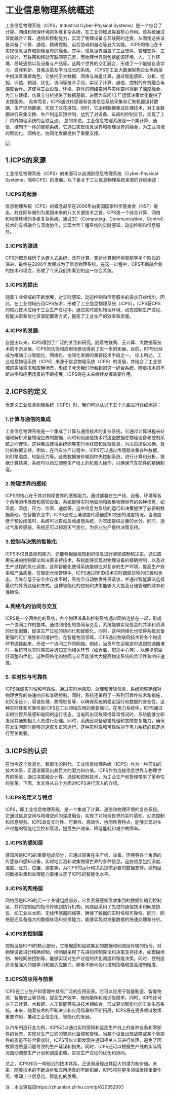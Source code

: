 
<!--
title: 工业信息物理系统概述
subtitle: 工业信息物理系统
author: 网络
keyword: 工业信息物理系统
published: 2024-04-27
topicImg: assets/0/md1.jpg
-->

# 工业信息物理系统概述
工业信息物理系统（ICPS，Industrial Cyber-Physical Systems）是一个综合了计算、网络和物理环境的多维复杂系统，在工业领域发挥着核心作用。该系统通过深度融合计算、通信和控制能力，实现了物理设备与互联网的连接，从而使这些设备具备了计算、通信、精确控制、远程协调和自治等五大功能。
ICPS的核心在于实现信息世界和物理世界的融合。其中，信息世界涵盖了工业软件、管理软件、工业设计、互联网和移动互联网等元素，而物理世界则包括能源环境、人、工作环境、局域通信以及设备与产品等。这两个世界的交汇融合，形成了一个能够自我学习、自我判断、自我决策及学习成长的系统。
ICPS在工业大数据架构企业纵向层中扮演着重要角色，它依托于大数据、网络与海量计算，通过智能感知、分析、挖掘、评估、预测、优化、协同等技术手段，实现了计算、通信、控制的有机融合与深度合作。这使得工业设备、环境、群体的网络空间与实体空间得到了深度融合，为工业建模、仿真与分析提供了数据基础，进而为车间/工厂运营决策优化提供了支撑服务。
具体而言，ICPS通过传感器和各类信息系统采集和汇聚机器运转数据、生产现场数据，实现了泛在感知。同时，它运用数据集成处理技术，对工业数据进行采集交换、生产制造反馈控制，达到了对设备、车间的控制交互，实现了工厂内外物理系统的互联互通。
总的来说，工业信息物理系统是一个集计算、通信、控制于一体的智能系统，它通过实现信息世界和物理世界的融合，为工业领域的智能化、网络化、协同化发展提供了重要支撑。

![](assets/0/md1.jpg)



## 1.ICPS的来源

工业信息物理系统（ICPS）的来源可以追溯到信息物理系统（Cyber-Physical Systems，简称CPS）的发展。以下是关于工业信息物理系统来源的详细阐述：

### 1.ICPS的起源
信息物理系统（CPS）的概念最早在2006年由美国国家科学基金会（NSF）提出，并在同年被列为美国未来的八大关键技术之首。CPS是一个综合计算、网络和物理环境的多维复杂系统，通过3C（Computing、Communication、Control）技术的有机融合与深度协作，实现大型工程系统的实时感知、动态控制和信息服务。
### 2.ICPS的演进
CPS的概念经历了从嵌入式系统、泛在计算、普适计算到环境智能等多个阶段的演进，最终在2006年发展成为了信息物理系统。在这一过程中，CPS不断融合新的技术和理念，形成了今天我们所看到的这一综合系统。
### 3.ICPS的提出
随着工业领域的不断发展，对实时感知、动态控制和信息服务的需求日益增加。因此，在工业领域应用CPS技术，形成了工业信息物理系统（ICPS）。ICPS将CPS的核心技术应用于工业生产过程中，通过实时感知物理环境、动态控制生产过程、智能决策和优化资源配置等方式，提高了工业生产的效率和质量。
### 4.ICPS的发展:
自提出以来，ICPS得到了广泛的关注和研究。随着物联网、云计算、大数据等技术的不断发展，ICPS的功能和应用场景也得到了进一步的拓展。目前，ICPS已经成为推动工业智能化、网络化、协同化发展的重要技术手段之一。
综上所述，工业信息物理系统（ICPS）来源于信息物理系统（CPS）的发展，并结合了工业领域的实际需求和应用场景，形成了今天我们所看到的这一综合系统。随着技术的不断进步和应用场景的不断拓展，ICPS将在未来继续发挥重要作用。


## 2.ICPS的定义

当定义工业信息物理系统（ICPS）时，我们可以从以下五个方面进行详细阐述：



### 1.计算与通信的集成

工业信息物理系统是一个集成了计算与通信技术的复杂系统。它通过计算进程来处理和解析来自物理世界的数据，同时利用通信技术将这些数据在物理设备和控制系统之间传输。这种集成使得系统能够实时地获取和处理信息，为决策提供准确、及时的数据支持。例如，在汽车生产过程中，ICPS可以通过传感器收集各种数据，如引擎温度、轮胎压力等。这些数据被传输到中央控制系统，进行计算和分析。根据计算结果，系统可以自动调整生产线上的机器人操作，以确保汽车部件的精确制造。



### 2.物理世界的感知

ICPS的核心在于其对物理世界的感知能力。通过部署在生产线、设备、环境等各个角落的传感器和感知设备，系统能够实时地监测和收集物理世界的各种信息，如温度、湿度、压力、位置、速度等。这些信息为系统的运行和决策提供了必要的数据基础。在智能农业中，ICPS通过土壤湿度传感器感知农田的湿度情况。当湿度低于预设阈值时，系统可以自动启动灌溉系统，为农田提供适量的水分。同时，通过气象传感器，系统还可以预测天气变化，为农业生产提供决策支持。



### 3.控制与决策的智能化

ICPS不仅具备感知能力，还能够根据感知到的信息进行智能控制和决策。通过应用先进的控制算法和决策支持技术，系统能够实现对物理设备的精确控制，以及对生产过程的优化调度。这种智能化使得系统能够应对复杂的生产环境，提高生产效率和产品质量。在智能仓储管理中，ICPS通过RFID技术实时跟踪货物的位置和状态。当库存低于安全库存水平时，系统会自动触发补货请求，并通过智能算法选择最优的补货路径和方式。这种智能化的控制和决策能够大大提高仓储管理的效率和准确性。


### 4.网络化的协同与交互

ICPS是一个网络化的系统，各个物理设备和控制系统通过网络连接在一起，形成一个协同工作的整体。通过网络化的协同与交互，系统能够实现信息的共享和资源的优化配置，促进生产过程的协同化和智能化。同时，这种网络化也使得系统具备更强的可扩展性和可维护性。在智能物流领域，ICPS通过物联网技术将各个物流环节连接起来，形成一个协同工作的网络。例如，当货车在运输途中遇到交通拥堵时，系统可以实时感知并通知其他相关环节（如仓库、配送中心等），以便提前做好调整和优化。这种网络化的协同与交互能够大大提高物流系统的灵活性和响应速度。




### 5. 实时性与可靠性

ICPS强调实时性和可靠性。通过实时地感知、处理和传输信息，系统能够确保对物理世界的快速响应和准确控制。同时，系统还采用了一系列可靠性技术和措施，如冗余设计、容错处理、故障恢复等，以确保系统的稳定运行和数据的安全性。这种实时性和可靠性是ICPS在工业领域应用的重要保证。在电力系统中，ICPS通过实时监控系统感知电网的运行状态。当电网出现故障或异常情况时，系统能够立即发现并通知相关人员进行处理。同时，系统还具备容错处理和故障恢复能力，确保在发生问题时能够迅速恢复正常运行。这种实时性和可靠性对于电力系统的稳定运行至关重要。

## 3.ICPS的认识

在当今这个信息化、智能化的时代，工业信息物理系统（ICPS）作为一种前沿的技术体系，正逐渐展现出其巨大的潜力和价值。ICPS作为连接信息世界与物理世界的桥梁，通过深度融合计算、通信和控制技术，为工业生产和管理带来了革命性的变革。下面，本文将从五个方面对ICPS进行深入的介绍。

### 1.ICPS的定义与特点
ICPS，即工业信息物理系统，是一个集成了计算、通信和物理环境的复杂系统。它通过信息空间与物理空间的深度融合，实现了对物理世界的实时感知、动态控制和信息服务。ICPS具有实时性、可靠性、高效性、协同性等特点，能够实现对生产过程的智能化监控和管理，提高生产效率、降低能耗和减少故障率。
### 2.ICPS的感知层
感知层是ICPS的重要组成部分，它通过部署在生产线、设备、环境等各个角落的传感器和感知设备，实时地监测和收集物理世界的各种信息。这些信息包括温度、湿度、压力、位置、速度等，为ICPS的运行和决策提供必要的数据支持。感知层的数据采集和处理能力直接决定了ICPS的智能化水平。
### 3.ICPS的网络层
网络层是ICPS的另一个关键组成部分，它负责将感知层收集到的数据传输到控制层，并将控制层的指令传输到执行机构。网络层采用了先进的通信技术和网络协议，如工业以太网、无线传感器网络等，确保了数据的实时性和可靠性。同时，网络层还具备强大的数据处理和交换能力，能够实现对海量数据的快速处理和分析。
### 4.ICPS的控制层
控制层是ICPS的核心部分，它根据感知层收集到的数据和网络层传输的指令，对物理设备进行精确控制。控制层采用了先进的控制算法和决策支持技术，如模糊控制、神经网络控制等，能够实现对生产过程的优化调度和智能决策。同时，控制层还具备强大的自学习和自适应能力，能够不断地优化控制策略和提高控制精度。
### 5.ICPS的应用与前景
ICPS在工业生产和管理中具有广泛的应用前景。它可以应用于智能制造、智能物流、智能农业等领域，提高生产效率、降低能耗和减少故障率。同时，ICPS还可以与云计算、大数据、人工智能等先进技术相结合，形成更加智能化的工业生态系统。未来，随着技术的不断进步和应用场景的不断拓展，ICPS将在更多领域发挥重要作用，推动工业信息化、智能化的发展。

以汽车制造行业为例，ICPS可以通过实时感知和监测生产线上的各种设备和零部件的状态，实现对生产过程的智能化监控和管理。当某个设备出现故障或某个零部件的质量不符合要求时，ICPS可以立即发现并通知相关人员进行处理，避免了因故障或质量问题导致的生产延误和损失。同时，ICPS还可以根据生产线的实际情况自动调整生产计划和调度策略，实现生产过程的优化和协同。

总之，ICPS作为一种前沿的技术体系，正逐渐展现出其巨大的潜力和价值。未来，随着技术的不断进步和应用场景的不断拓展，ICPS将在更多领域发挥重要作用，推动工业信息化、智能化的发展。


注：本文转载自https://zhuanlan.zhihu.com/p/620352093